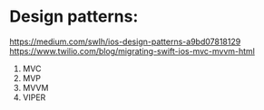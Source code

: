 # Design patterns:
https://medium.com/swlh/ios-design-patterns-a9bd07818129
https://www.twilio.com/blog/migrating-swift-ios-mvc-mvvm-html
1. MVC
2. MVP
3. MVVM
4. VIPER

